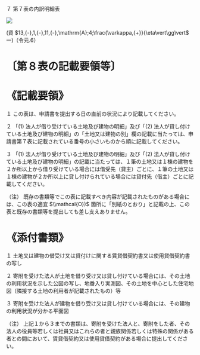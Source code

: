 ７ 第７表の内訳明細表

![](https://www.nta.go.jp/tmp/4024fd20-c2c8-4b68-a920-c08626a873b3/images/31165ef922df91fdbc6a92940abc59a431b573739fcb16c0ad9b6646fdefdd1b.jpg)

(資 $13,{-},1,{-},11,{-},\\mathrm{A};4;\\frac{\\varkappa,{+}}{\\eta\\vert\\gg\\vert$ 一)（令元.6）

# 〔第８表の記載要領等〕

# 《記載要領》

１ この表は、申請書を提出する日の直前の状況により記載してください。

２ 「(1) 法人が借り受けている土地及び建物の明細」及び「(2) 法人が貸し付けている土地及び建物の明細」の「土地又は建物の別」欄の記載に当たっては、申請書第７表に記載されている番号の小さいものから順に記載してください。

３ 「(1) 法人が借り受けている土地及び建物の明細」及び「(2) 法人が貸し付けている土地及び建物の明細」の記載に当たっては、１筆の土地又は１棟の建物を２か所以上から借り受けている場合には借受先（貸主）ごとに、１筆の土地又は１棟の建物が２か所以上に貸し付けられている場合には貸付先（借主）ごとに記載してください。

（注） 既存の書類等でこの表に記載すべき内容が記載されたものがある場合には、この表の適宜 $\\mathcal{O})$ 箇所に「別紙のとおり」と記載の上、この表と既存の書類等を提出しても差し支えありません。

# 《添付書類》

１ 土地又は建物の借受け又は貸付けに関する賃貸借契約書又は使用貸借契約書の写し

２ 寄附を受けた法人が土地を借り受け又は貸し付けている場合には、その土地の利用状況を示した公図の写し、地番入り実測図、その土地を中心とした住宅地図（隣接する土地の利用者が記載されたもの）等

３ 寄附を受けた法人が建物を借り受け又は貸し付けている場合には、その建物の利用状況が分かる平面図

（注） 上記１から３までの書類は、寄附を受けた法人と、寄附をした者、その法人の役員等若しくは社員又はこれらの者と親族関係若しくは特殊の関係がある者との間において、賃貸借契約又は使用貸借契約がある場合に提出してください。